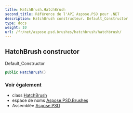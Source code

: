 ```yaml
---
title: HatchBrush.HatchBrush
second_title: Référence de l'API Aspose.PSD pour .NET
description: HatchBrush constructeur. Default_Constructor
type: docs
weight: 10
url: /fr/net/aspose.psd.brushes/hatchbrush/hatchbrush/
---
```

## HatchBrush constructor

Default_Constructor

```csharp
public HatchBrush()
```

### Voir également

* class [HatchBrush](../)
* espace de noms [Aspose.PSD.Brushes](../../hatchbrush/)
* Assemblée [Aspose.PSD](../../../)


